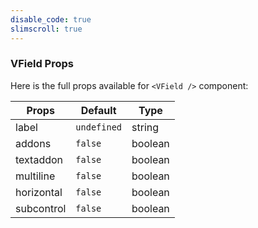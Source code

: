 ```yaml
---
disable_code: true
slimscroll: true
---
```


### VField Props

Here is the full props available for `<VField />` component:

| Props      | Default                                       | Type    |
| ---------- | --------------------------------------------- | ------- |
| label      | <span class="is-undefined">`undefined`</span> | string  |
| addons     | <span class="is-boolean">`false`</span>       | boolean |
| textaddon  | <span class="is-boolean">`false`</span>       | boolean |
| multiline  | <span class="is-boolean">`false`</span>       | boolean |
| horizontal | <span class="is-boolean">`false`</span>       | boolean |
| subcontrol | <span class="is-boolean">`false`</span>       | boolean |
